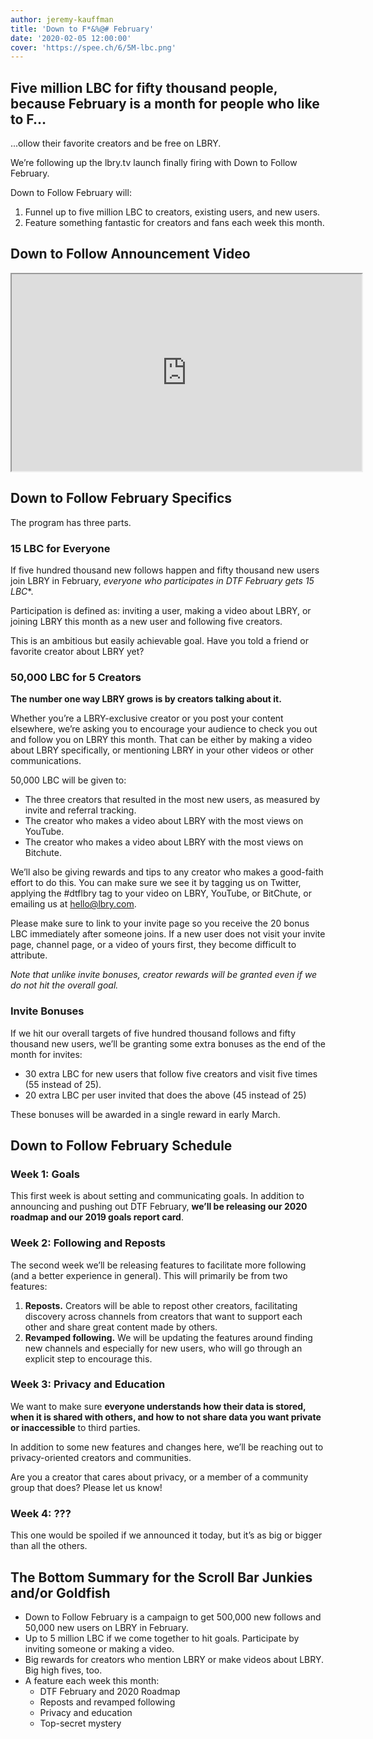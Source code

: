 ```yaml
--- 
author: jeremy-kauffman
title: 'Down to F*&%@# February'
date: '2020-02-05 12:00:00'
cover: 'https://spee.ch/6/5M-lbc.png'
---
```


## Five million LBC for fifty thousand people, because February is a month for people who like to F…

...ollow their favorite creators and be free on LBRY.

We’re following up the lbry.tv launch finally firing with Down to Follow February.

Down to Follow February will:

1. Funnel up to five million LBC to creators, existing users, and new users.
2. Feature something fantastic for creators and fans each week this month.

## Down to Follow Announcement Video

<iframe width="560" height="315" src="https://lbry.tv/$/embed/DTF-Feb/ebb024d2976eeb2c30b50dc0c8380deb4eac64ca" allowfullscreen></iframe>

## Down to Follow February Specifics

The program has three parts.

### 15 LBC for Everyone

If five hundred thousand new follows happen and fifty thousand new users join LBRY in February, **everyone who participates* in DTF February gets 15 LBC**.

Participation is defined as: inviting a user, making a video about LBRY, or joining LBRY this month as a new user and following five creators.

This is an ambitious but easily achievable goal. Have you told a friend or favorite creator about LBRY yet?

### 50,000 LBC for 5 Creators

**The number one way LBRY grows is by creators talking about it.** 

Whether you’re a LBRY-exclusive creator or you post your content elsewhere, we’re asking you to encourage your audience to check you out and follow you on LBRY this month. That can be either by making a video about LBRY specifically, or mentioning LBRY in your other videos or other communications.

50,000 LBC will be given to:

- The three creators that resulted in the most new users, as measured by invite and referral tracking.
- The creator who makes a video about LBRY with the most views on YouTube.
- The creator who makes a video about LBRY with the most views on Bitchute.

We’ll also be giving rewards and tips to any creator who makes a good-faith effort to do this. You can make sure we see it by tagging us on Twitter, applying the #dtflbry tag to your video on LBRY, YouTube, or BitChute, or emailing us at [hello@lbry.com](mailto:hello@lbry.com).

Please make sure to link to your invite page so you receive the 20 bonus LBC immediately after someone joins. If a new user does not visit your invite page, channel page, or a video of yours first, they become difficult to attribute.

*Note that unlike invite bonuses, creator rewards will be granted even if we do not hit the overall goal.*

### Invite Bonuses

If we hit our overall targets of five hundred thousand follows and fifty thousand new users, we’ll be granting some extra bonuses as the end of the month for invites:

- 30 extra LBC for new users that follow five creators and visit five times (55 instead of 25).
- 20 extra LBC per user invited that does the above (45 instead of 25)

These bonuses will be awarded in a single reward in early March.

## Down to Follow February Schedule

### Week 1: Goals

This first week is about setting and communicating goals. In addition to announcing and pushing out DTF February, **we’ll be releasing our 2020 roadmap and our 2019 goals report card**.

### Week 2: Following and Reposts

The second week we’ll be releasing features to facilitate more following (and a better experience in general). This will primarily be from two features:

1. **Reposts.** Creators will be able to repost other creators, facilitating discovery across channels from creators that want to support each other and share great content made by others.
2. **Revamped following.** We will be updating the features around finding new channels and especially for new users, who will go through an explicit step to encourage this.

### Week 3: Privacy and Education

We want to make sure **everyone understands how their data is stored, when it is shared with others, and how to not share data you want private or inaccessible** to third parties. 

In addition to some new features and changes here, we’ll be reaching out to privacy-oriented creators and communities.

Are you a creator that cares about privacy, or a member of a community group that does? Please let us know!

### Week 4: ???

This one would be spoiled if we announced it today, but it’s as big or bigger than all the others.

## The Bottom Summary for the Scroll Bar Junkies and/or Goldfish

- Down to Follow February is a campaign to get 500,000 new follows and 50,000 new users on LBRY in February.
- Up to 5 million LBC if we come together to hit goals. Participate by inviting someone or making a video.
- Big rewards for creators who mention LBRY or make videos about LBRY. Big high fives, too.
- A feature each week this month:
    - DTF February and 2020 Roadmap
    - Reposts and revamped following
    - Privacy and education
    - Top-secret mystery
